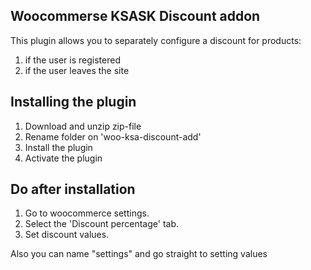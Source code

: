 ## Woocommerse KSASK Discount addon

This plugin allows you to separately configure a discount for products:

1. if the user is registered
2. if the user leaves the site

## Installing the plugin

1. Download and unzip zip-file 
2. Rename folder on 'woo-ksa-discount-add'
3. Install the plugin 
4. Activate the plugin

## Do after installation

1. Go to woocommerce settings.
2. Select the 'Discount percentage' tab.
3. Set discount values.
   
Also you can name "settings" and go straight to setting values
